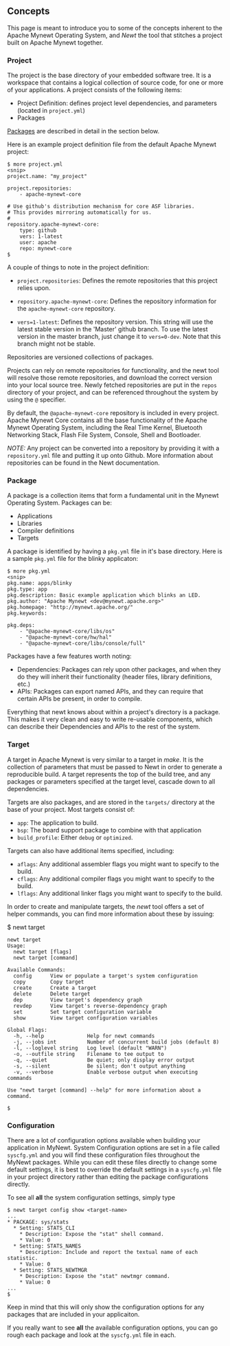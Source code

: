 ## Concepts

This page is meant to introduce you to some of the concepts inherent to 
the Apache Mynewt Operating System, and *Newt* the tool that stitches a 
project built on Apache Mynewt together.

### Project

The project is the base directory of your embedded software tree.  It is a 
workspace that contains a logical collection of source code, for one or 
more of your applications.  A project consists of the following items:
  
* Project Definition: defines project level dependencies, and parameters
  (located in ```project.yml```)
* Packages

[Packages](#package) are described in detail in the section below.  

Here is an example project definition file from the default Apache Mynewt 
project: 

```no-highlight
$ more project.yml 
<snip>
project.name: "my_project"

project.repositories:
    - apache-mynewt-core

# Use github's distribution mechanism for core ASF libraries.
# This provides mirroring automatically for us.
#
repository.apache-mynewt-core:
    type: github
    vers: 1-latest
    user: apache
    repo: mynewt-core
$ 
```

A couple of things to note in the project definition:

* ```project.repositories```: Defines the remote repositories that this project
relies upon.

* ```repository.apache-mynewt-core```: Defines the repository information for 
the ```apache-mynewt-core``` repository.

* ```vers=1-latest```: Defines the repository version. This string will use the 
latest stable version in the 'Master' github branch. To use the latest version in the 
master branch, just change it to ```vers=0-dev```. Note that this branch might not be stable. 

Repositories are versioned collections of packages.  

Projects can rely on remote repositories for functionality, and the newt tool 
will resolve those remote repositories, and download the correct version into 
your local source tree.  Newly fetched repositories are put in the ```repos```
directory of your project, and can be referenced throughout the system by using
the ```@``` specifier.  

By default, the ```@apache-mynewt-core``` repository is included in every 
project.  Apache Mynewt Core contains all the base functionality of the Apache 
Mynewt Operating System, including the Real Time Kernel, Bluetooth Networking 
Stack, Flash File System, Console, Shell and Bootloader.

*NOTE:* Any project can be converted into a repository by providing it with a 
```repository.yml``` file and putting it up onto Github.  More information
about repositories can be found in the Newt documentation.


### Package

A package is a collection items that form a fundamental unit in the Mynewt 
Operating System.  Packages can be:

* Applications
* Libraries
* Compiler definitions
* Targets

A package is identified by having a ```pkg.yml``` file in it's base 
directory.  Here is a sample ```pkg.yml``` file for the blinky applicaton:

```no-highlight
$ more pkg.yml 
<snip>
pkg.name: apps/blinky
pkg.type: app
pkg.description: Basic example application which blinks an LED.
pkg.author: "Apache Mynewt <dev@mynewt.apache.org>"
pkg.homepage: "http://mynewt.apache.org/"
pkg.keywords:

pkg.deps:
    - "@apache-mynewt-core/libs/os"
    - "@apache-mynewt-core/hw/hal"
    - "@apache-mynewt-core/libs/console/full"
```

Packages have a few features worth noting:

* Dependencies: Packages can rely upon other packages, and when they do
  they will inherit their functionality (header files, library definitions, etc.)
* APIs: Packages can export named APIs, and they can require that certain 
  APIs be present, in order to compile.

Everything that newt knows about within a project's directory is a package.  This 
makes it very clean and easy to write re-usable components, which can describe their 
Dependencies and APIs to the rest of the system.

### Target

A target in Apache Mynewt is very similar to a target in *make*.  It is the collection
of parameters that must be passed to Newt in order to generate a reproducible build.  A 
target represents the top of the build tree, and any packages or parameters specified at 
the target level, cascade down to all dependencies.

Targets are also packages, and are stored in the ```targets/``` directory at the base 
of your project.  Most targets consist of: 

* ```app```: The application to build.
* ```bsp```: The board support package to combine with that application
* ```build_profile```: Either ```debug``` or ```optimized```. 

Targets can also have additional items specified, including: 

* ```aflags```: Any additional assembler flags you might want to specify to the build.
* ```cflags```: Any additional compiler flags you might want to specify to the build.
* ```lflags```: Any additional linker flags you might want to specify to the build.

In order to create and manipulate targets, the *newt* tool offers a set of helper commands,
you can find more information about these by issuing:

$ newt target
```no-highlight
newt target
Usage:
  newt target [flags]
  newt target [command]

Available Commands:
  config      View or populate a target's system configuration
  copy        Copy target
  create      Create a target
  delete      Delete target
  dep         View target's dependency graph
  revdep      View target's reverse-dependency graph
  set         Set target configuration variable
  show        View target configuration variables

Global Flags:
  -h, --help              Help for newt commands
  -j, --jobs int          Number of concurrent build jobs (default 8)
  -l, --loglevel string   Log level (default "WARN")
  -o, --outfile string    Filename to tee output to
  -q, --quiet             Be quiet; only display error output
  -s, --silent            Be silent; don't output anything
  -v, --verbose           Enable verbose output when executing commands

Use "newt target [command] --help" for more information about a command.

$ 
```

### Configuration

There are a lot of configuration options available when building your application in MyNewt. System Configuration options are set in 
a file called `syscfg.yml` and you will find these configuration files throughout the MyNewt packages. While you can edit these
files directly to change some default settings, it is best to override the default settings in a `syscfg.yml` file in your project
directory rather than editing the package configurations directly.

To see all **all** the system configuration settings, simply type

```no-highlight
$ newt target config show <target-name>
...
* PACKAGE: sys/stats
  * Setting: STATS_CLI
    * Description: Expose the "stat" shell command.
    * Value: 0
  * Setting: STATS_NAMES
    * Description: Include and report the textual name of each statistic.
    * Value: 0
  * Setting: STATS_NEWTMGR
    * Description: Expose the "stat" newtmgr command.
    * Value: 0
...
$
```

Keep in mind that this will only show the configuration options for any packages that are included in your applicaiton. 

If you really want to see **all** the available configuration options, you can go rough each package and look at the
`syscfg.yml` file in each. 

